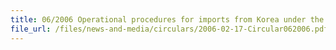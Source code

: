 ```yaml
---
title: 06/2006 Operational procedures for imports from Korea under the Korea-Singapore Free Trade Agreement (KSFTA)
file_url: /files/news-and-media/circulars/2006-02-17-Circular062006.pdf
---
```

